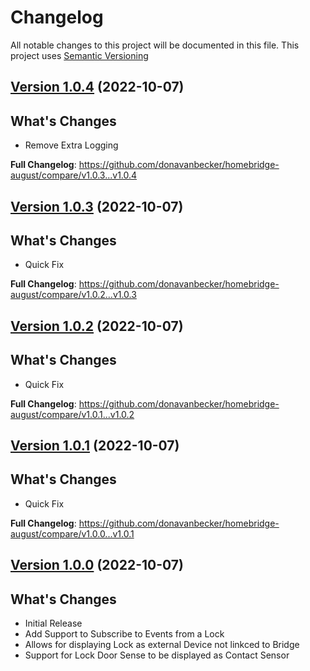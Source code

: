 # Changelog

All notable changes to this project will be documented in this file. This project uses [Semantic Versioning](https://semver.org/)

## [Version 1.0.4](https://github.com/donavanbecker/homebridge-august/releases/tag/v1.0.4) (2022-10-07)

## What's Changes
- Remove Extra Logging

**Full Changelog**: https://github.com/donavanbecker/homebridge-august/compare/v1.0.3...v1.0.4

## [Version 1.0.3](https://github.com/donavanbecker/homebridge-august/releases/tag/v1.0.3) (2022-10-07)

## What's Changes
- Quick Fix

**Full Changelog**: https://github.com/donavanbecker/homebridge-august/compare/v1.0.2...v1.0.3

## [Version 1.0.2](https://github.com/donavanbecker/homebridge-august/releases/tag/v1.0.2) (2022-10-07)

## What's Changes
- Quick Fix

**Full Changelog**: https://github.com/donavanbecker/homebridge-august/compare/v1.0.1...v1.0.2

## [Version 1.0.1](https://github.com/donavanbecker/homebridge-august/releases/tag/v1.0.0) (2022-10-07)

## What's Changes
- Quick Fix

**Full Changelog**: https://github.com/donavanbecker/homebridge-august/compare/v1.0.0...v1.0.1

## [Version 1.0.0](https://github.com/donavanbecker/homebridge-august/releases/tag/v1.0.0) (2022-10-07)

## What's Changes
- Initial Release
- Add Support to Subscribe to Events from a Lock
- Allows for displaying Lock as external Device not linkced to Bridge
- Support for Lock Door Sense to be displayed as Contact Sensor